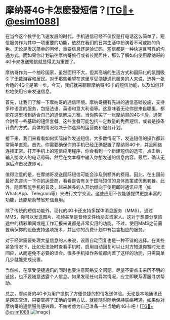 # 摩纳哥4G卡怎麽發短信？[[TG💪+ @esim1088](https://t.me/s/esim1088)]

在当今这个数字化飞速发展的时代，手机通信已经不仅仅是打电话这么简单了。短信服务作为其中一项重要的功能，依然在我们的日常生活中扮演着不可或缺的角色。无论是发送简单的问候、重要信息还是验证码，短信都是一种快速且可靠的沟通方式。而如果你计划前往摩纳哥旅行或者长期居住，那么了解如何使用摩纳哥的4G卡来发送短信就显得尤为重要了。

摩纳哥作为一个袖珍国家，虽然面积不大，但其高端的生活方式和国际化的氛围吸引了无数游客和居民。对于那些希望在这里享受便捷通讯服务的人来说，选择一张合适的4G卡是第一步。今天，我们就来聊聊摩纳哥4G卡的短信功能，以及如何轻松地使用它来发送信息。

首先，让我们了解一下摩纳哥的通信环境。摩纳哥拥有先进的通信基础设施，支持多种语言的服务，包括法语、英语和意大利语等。这意味着无论你是来自哪里，都能在这里找到适合自己的通信解决方案。当你购买了一张摩纳哥的4G卡后，通常会附带一些基础的短信套餐。这些套餐可能包括一定数量的免费短信，或者是按条计费的方式。具体的情况取决于你选择的运营商和服务计划。

接下来，我们来看看如何实际操作发送短信。大多数情况下，发送短信的操作都非常简单直观。首先，你需要确保你的手机已经正确配置了摩纳哥4G卡，并且网络连接正常。打开手机上的短信应用程序，你会看到一个新建短信的选项。点击后，输入接收人的电话号码，然后在文本框中输入你想发送的信息内容。最后，确认无误后点击发送即可。

值得注意的是，在摩纳哥发送国际短信可能会涉及到额外的费用。因此，在出国前最好先咨询一下你的运营商，看看是否有关于国际短信的具体政策或优惠套餐。此外，随着智能手机的普及，越来越多的人开始倾向于使用即时通讯应用（如WhatsApp、Telegram等）来进行文字交流。这些应用不仅能够提供更加丰富的功能，还能帮助节省短信费用。

除了传统的短信功能外，现代的4G卡还支持多媒体消息服务（MMS）。通过MMS，你可以发送图片、视频甚至是音频文件给朋友或家人。这对于想要分享旅途中的精彩瞬间或是工作汇报来说都是非常实用的功能。不过，使用MMS之前需要确保你的设备支持这项技术，并且你的资费计划中有包含相应的服务。

对于经常需要处理大量信息的人来说，设置自动回复也是一种不错的选择。在某些紧急情况下，比如无法及时查看手机时，启用自动回复可以让对方知道你暂时无法回应，从而避免不必要的误会。很多手机操作系统都内置了这样的功能，只需简单几步就能完成设置。

当然啦，在享受便捷通讯的同时也要注意网络安全问题。尽量不要点击来历不明的链接，也不要随意透露个人信息。如果发现任何异常情况，应立即联系客服寻求帮助。

总之，摩纳哥的4G卡为用户提供了方便快捷的短信发送体验。无论是本地通讯还是跨国交流，只要掌握了正确的使用方法，就能随时随地保持联络畅通。如果你对摩纳哥的通信服务感兴趣，不妨考虑为自己准备一张当地的4G卡吧！[[TG💪+ @esim1088](https://t.me/s/esim1088) ![Image](https://i.postimg.cc/4NQfJmqS/Snipaste-2025-05-13-00-14-12.png)]
